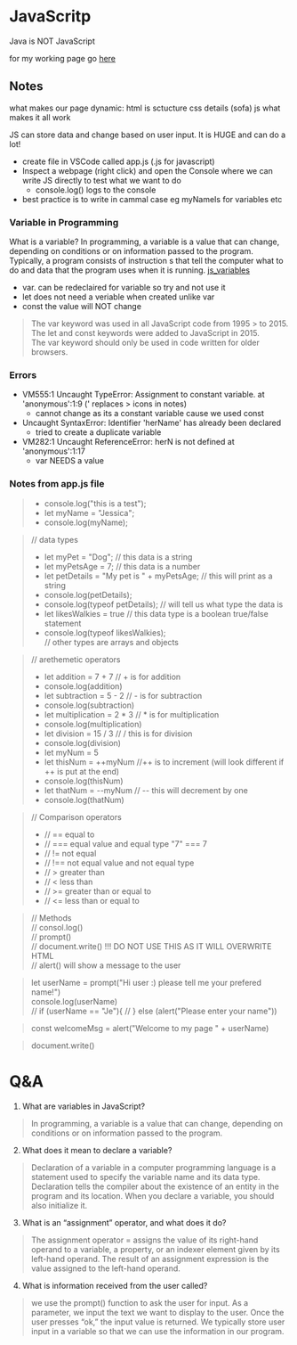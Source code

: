 # JavaScritp
Java is NOT JavaScript

for my working page go [here](https://qualitymermaid.github.io/html-demo/)

## Notes
what makes our page dynamic:
html is sctucture
css details (sofa)
js what makes it all work

JS can store data and change based on user input. It is HUGE and can do a lot!

- create file in VSCode called app.js (.js for javascript)
- Inspect a webpage (right click) and open the Console where we can write JS directly to test what we want to do
   -  console.log() logs to the console
- best practice is to write in cammal case eg myNameIs for variables etc

### Variable in Programming

What is a variable? In programming, a variable is a value that can change, depending on conditions or on information passed to the program. Typically, a program consists of instruction s that tell the computer what to do and data that the program uses when it is running.
[js_variables](https://www.w3schools.com/js/js_variables.asp)
   - var. can be redeclaired for variable so try and not use it
   - let does not need a veriable when created unlike var
   - const the value will NOT change

> The var keyword was used in all JavaScript code from 1995 > to 2015.  
> The let and const keywords were added to JavaScript in 2015.  
> The var keyword should only be used in code written for older browsers.



### Errors

- VM555:1 Uncaught TypeError: Assignment to constant variable.
    at 'anonymous':1:9 (' replaces > icons in notes)
    - cannot change as its a constant variable cause we used const
- Uncaught SyntaxError: Identifier 'herName' has already been declared
   - tried to create a duplicate variable
- VM282:1 Uncaught ReferenceError: herN is not defined
    at 'anonymous':1:17
    - var NEEDS a value


### Notes from app.js file
> - console.log("this is a test");  
> - let myName = "Jessica";   
> - console.log(myName);   

> // data types   
> - let myPet = "Dog"; // this data is a string   
> - let myPetsAge = 7; // this data is a number   
> - let petDetails = "My pet is " + myPetsAge; // this will print as a string   
> - console.log(petDetails);   
> - console.log(typeof petDetails); // will tell us what type the data is   
> - let likesWalkies = true // this data type is a boolean true/false statement   
> - console.log(typeof likesWalkies);   
> // other types are arrays and objects

> // arethemetic operators   
> - let addition = 7 + 7 // + is for addition   
> - console.log(addition)   
> - let subtraction = 5 - 2 // - is for subtraction   
> - console.log(subtraction)   
> - let multiplication = 2 * 3 // * is for multiplication    
> - console.log(multiplication)   
> - let division = 15 / 3 // / this is for division   
> - console.log(division)   
> - let myNum = 5   
> - let thisNum = ++myNum //++ is to increment (will look different if ++ is put at the end)   
> - console.log(thisNum)   
> - let thatNum = --myNum // -- this will decrement by one
> - console.log(thatNum)


> //  Comparison operators
> - // == equal to
> - // === equal value and equal type "7" === 7
> - // != not equal
> - // !== not equal value and not equal type
> - // > greater than
> - // < less than
> - // >= greater than or equal to
> - // <= less than or equal to


> // Methods   
// consol.log()   
// prompt()   
// document.write() !!! DO NOT USE THIS AS IT WILL OVERWRITE HTML  
// alert() will show a message to the user  

> let userName = prompt("Hi user :) please tell me your prefered name!")   
> console.log(userName)   
> // if (userName == "Je"){
 // } else (alert("Please enter your name"))

> const welcomeMsg = alert("Welcome to my page " + userName)

> document.write()


# Q&A
1. What are variables in JavaScript?
> In programming, a variable is a value that can change, depending on conditions or on information passed to the program.
2. What does it mean to declare a variable?
> Declaration of a variable in a computer programming language is a statement used to specify the variable name and its data type. Declaration tells the compiler about the existence of an entity in the program and its location. When you declare a variable, you should also initialize it.
3. What is an “assignment” operator, and what does it do?
> The assignment operator = assigns the value of its right-hand operand to a variable, a property, or an indexer element given by its left-hand operand. The result of an assignment expression is the value assigned to the left-hand operand.
4. What is information received from the user called?
> we use the prompt() function to ask the user for input. As a parameter, we input the text we want to display to the user. Once the user presses “ok,” the input value is returned. We typically store user input in a variable so that we can use the information in our program.